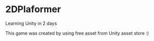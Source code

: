 # 2DPlaformer
Learning Unity in 2 days

This game was created by using free asset from Unity asset store :) 
